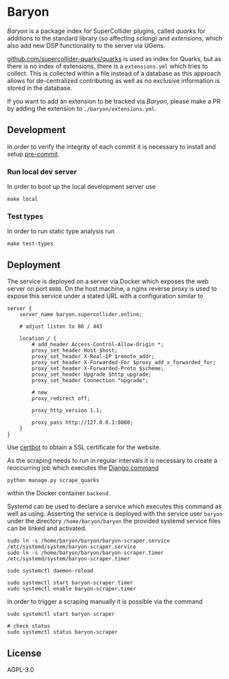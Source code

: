 # Baryon

*Baryon* is a package index for SuperCollider plugins, called *quarks* for additions to the standard library (so affecting *sclang*) and *extensions*, which also add new DSP functionality to the server via UGens.

[github.com/supercollider-quarks/quarks](https://github.com/supercollider-quarks/quarks/blob/master/directory.txt) is used as index for Quarks, but as there is no index of extensions, there is a `extensions.yml` which tries to collect.
This is collected within a file instead of a database as this approach allows for de-centralized contributing as well as no exclusive information is stored in the database.

If you want to add an extension to be tracked via *Baryon*, please make a PR by adding the extension to `./baryon/extensions.yml`.

## Development

In order to verify the integrity of each commit it is necessary to install and setup [pre-commit](https://pre-commit.com).

### Run local dev server

In order to boot up the local development server use

```shell
make local
```

### Test types

In order to run static type analysis run

```shell
make test-types
```

## Deployment

The service is deployed on a server via Docker which exposes the web server on port `8080`.
On the host machine, a nginx reverse proxy is used to expose this service under a stated URL with a configuration similar to

```nginx
server {
    server_name baryon.supercollider.online;

    # adjust listen to 80 / 443

    location / {
        # add_header Access-Control-Allow-Origin *;
        proxy_set_header Host $host;
        proxy_set_header X-Real-IP $remote_addr;
        proxy_set_header X-Forwarded-For $proxy_add_x_forwarded_for;
        proxy_set_header X-Forwarded-Proto $scheme;
        proxy_set_header Upgrade $http_upgrade;
        proxy_set_header Connection "upgrade";

        # new
        proxy_redirect off;

        proxy_http_version 1.1;

        proxy_pass http://127.0.0.1:8080;
    }
}
```

Use [certbot](https://certbot.eff.org/) to obtain a SSL certificate for the website.

As the scraping needs to run in regular intervals it is necessary to create a reoccurring job which executes the [Django command](https://docs.djangoproject.com/en/dev/howto/custom-management-commands/)

```shell
python manage.py scrape_quarks
```

within the Docker container `backend`.

Systemd can be used to declare a service which executes this command as well as using.
Asserting the service is deployed with the service user `baryon` under the directory `/home/baryon/baryon` the provided systemd service files can be linked and activated.

```shell
sudo ln -s /home/baryon/baryon/baryon-scraper.service /etc/systemd/system/baryon-scraper.service
sudo ln -s /home/baryon/baryon/baryon-scraper.timer /etc/systemd/system/baryon-scraper.timer

sudo systemctl daemon-reload

sudo systemctl start baryon-scraper.timer
sudo systemctl enable baryon-scraper.timer
```

In order to trigger a scraping manually it is possible via the command

```shell
sudo systemctl start baryon-scraper

# check status
sudo systemctl status baryon-scraper
```

## License

AGPL-3.0
